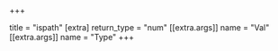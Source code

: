 +++

title = "ispath"
[extra]
return_type = "num"
[[extra.args]]
name = "Val"
[[extra.args]]
name = "Type"
+++